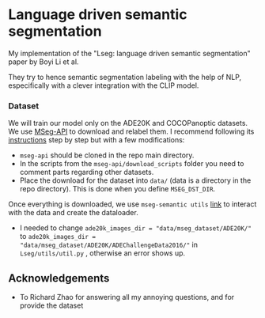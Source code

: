 # Language driven semantic segmentation

My implementation of the "Lseg: language driven semantic segmentation" paper by Boyi Li et al.

They try to hence semantic segmentation labeling with the help of NLP, especifically with a clever integration with the CLIP model.  
<!-- 
## Results

## Content of this repo

### Architecture

### Setup -->

### Dataset 
We will train our model only on the ADE20K and COCOPanoptic datasets. We use [MSeg-API](https://github.com/mseg-dataset/mseg-api/tree/master) to download and relabel them. I recommend following its [instructions](https://github.com/mseg-dataset/mseg-api/blob/master/download_scripts/README.md) step by step but with a few modifications:

- `mseg-api` should be cloned in the repo main directory.   
- In the scripts from the `mseg-api/download_scripts` folder you need to comment parts regarding other datasets.
- Place the download for the dataset into `data/` (data is a directory in the repo directory). This is done when you define `MSEG_DST_DIR`. 

Once everything is downloaded, we use `mseg-semantic utils` [link](https://github.com/mseg-dataset/mseg-semantic/blob/master/mseg_semantic/utils/dataset.py) to interact with the data and create the dataloader. 

- I needed to change `ade20k_images_dir = "data/mseg_dataset/ADE20K/"` to `ade20k_images_dir = "data/mseg_dataset/ADE20K/ADEChallengeData2016/"` in `Lseg/utils/util.py` , otherwise an error shows up. 

<!-- 
### Training the dense prediction transformer (DPT)

### Training Lseg -->

## Acknowledgements
- To Richard Zhao for answering all my annoying questions, and for provide the dataset